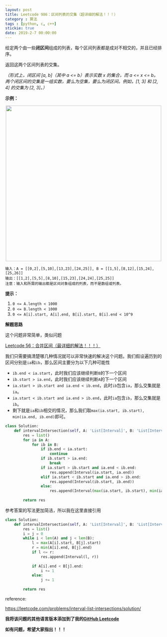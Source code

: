 ```yaml
---
layout: post
title: Leetcode 986：区间列表的交集（超详细的解法！！！）
category : 算法
tags : [python, c, c++]
stickie: true
date: 2019-2-7 00:00:00
---
```


给定两个由一些**闭区间**组成的列表，每个区间列表都是成对不相交的，并且已经排序。

返回这两个区间列表的交集。

*（形式上，闭区间 [a, b]（其中 a <= b）表示实数 x 的集合，而 a <= x <= b。两个闭区间的交集是一组实数，要么为空集，要么为闭区间。例如，[1, 3] 和 [2, 4] 的交集为 [2, 3]。）*

**示例：**

<center class="half">
    <img src="https://assets.leetcode.com/uploads/2019/01/30/interval1.png" width=500" >
</center>


```
输入：A = [[0,2],[5,10],[13,23],[24,25]], B = [[1,5],[8,12],[15,24],[25,26]]
输出：[[1,2],[5,5],[8,10],[15,23],[24,24],[25,25]]
注意：输入和所需的输出都是区间对象组成的列表，而不是数组或列表。
```

**提示：**

1. `0 <= A.length < 1000`
2. `0 <= B.length < 1000`
3. `0 <= A[i].start, A[i].end, B[i].start, B[i].end < 10^9`

**解题思路**

这个问题非常简单，类似问题

[Leetcode 56：合并区间（最详细的解法！！！）](https://blog.csdn.net/qq_17550379/article/details/83272413)

我们只需要搞清楚哪几种情况就可以非常快速的解决这个问题。我们假设遍历到的区间分别是`ia`和`ib`，那么区间主要分为以下几种可能性

- `ib.end < ia.start`，此时我们应该继续判断`B`的下一个区间
- `ib.start > ia.end`，此时我们应该继续判断`A`的下一个区间
- `ia.start > ib.start and ia.end < ib.end`，此时`ib`包含`ia`，那么交集就是`ia`。
- `ia.start < ib.start and ia.end > ib.end`，此时`ia`包含`ib`，那么交集就是`ib`。
- 剩下就是`ia`和`ib`相交的情况，那么我们取`max(ia.start, ib.start), min(ia.end, ib.end)`即可。

```python
class Solution:
    def intervalIntersection(self, A: 'List[Interval]', B: 'List[Interval]') -> 'List[Interval]':
        res = list()
        for ia in A:
            for ib in B:
                if ib.end < ia.start:
                    continue
                if ib.start > ia.end:
                    break
                if ia.start > ib.start and ia.end < ib.end:
                    res.append(Interval(ia.start, ia.end))
                elif ia.start < ib.start and ia.end > ib.end:
                    res.append(Interval(ib.start, ib.end))
                else:
                    res.append(Interval(max(ia.start, ib.start), min(ia.end, ib.end)))
                    
        return res
```

参考答案的写法更加简洁，所以我在这里直接引用

```python
class Solution:
    def intervalIntersection(self, A: 'List[Interval]', B: 'List[Interval]') -> 'List[Interval]':
        res = list()
        i = j = 0
        while i < len(A) and j < len(B):
            l = max(A[i].start, B[j].start)
            r = min(A[i].end, B[j].end)
            if l <= r:
                res.append(Interval(l, r))
                
            if A[i].end < B[j].end:
                i += 1
            else:
                j += 1
                
        return res
```

reference:

https://leetcode.com/problems/interval-list-intersections/solution/

**我将该问题的其他语言版本添加到了我的[GitHub Leetcode](https://github.com/luliyucoordinate/Leetcode)**

**如有问题，希望大家指出！！！**